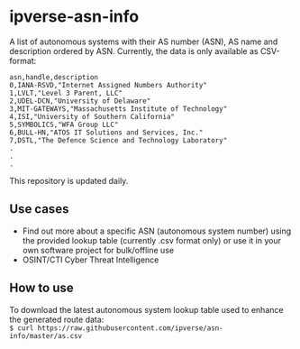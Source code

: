 # ipverse-asn-info

A list of autonomous systems with their AS number (ASN), AS name and description ordered by ASN. Currently, the data is only available as CSV-format:
```
asn,handle,description
0,IANA-RSVD,"Internet Assigned Numbers Authority"
1,LVLT,"Level 3 Parent, LLC"
2,UDEL-DCN,"University of Delaware"
3,MIT-GATEWAYS,"Massachusetts Institute of Technology"
4,ISI,"University of Southern California"
5,SYMBOLICS,"WFA Group LLC"
6,BULL-HN,"ATOS IT Solutions and Services, Inc."
7,DSTL,"The Defence Science and Technology Laboratory"
.
.
.
```

This repository is updated daily.

## Use cases
- Find out more about a specific ASN (autonomous system number) using the provided lookup table (currently .csv format only) or use it in your own software project for bulk/offline use
- OSINT/CTI Cyber Threat Intelligence

## How to use

To download the latest autonomous system lookup table used to enhance the generated route data:  
```$ curl https://raw.githubusercontent.com/ipverse/asn-info/master/as.csv```
